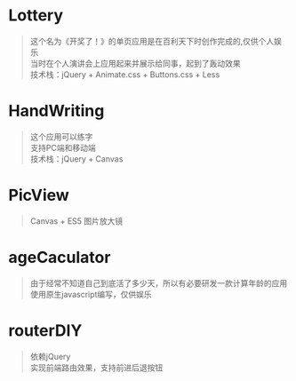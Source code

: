 # Lottery
> 这个名为《开奖了！》的单页应用是在百利天下时创作完成的,仅供个人娱乐  
> 当时在个人演讲会上应用起来并展示给同事，起到了轰动效果  
> 技术栈：jQuery + Animate.css + Buttons.css + Less 

# HandWriting
> 这个应用可以练字  
> 支持PC端和移动端  
> 技术栈：jQuery + Canvas

# PicView
> Canvas + ES5 图片放大镜

# ageCaculator
> 由于经常不知道自己到底活了多少天，所以有必要研发一款计算年龄的应用  
> 使用原生javascript编写，仅供娱乐  

# routerDIY
> 依赖jQuery  
> 实现前端路由效果，支持前进后退按钮
